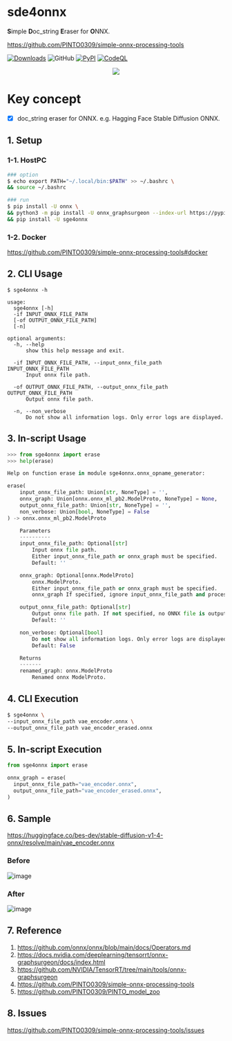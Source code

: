 # sde4onnx
**S**imple **D**oc_string **E**raser for **O**NNX.

https://github.com/PINTO0309/simple-onnx-processing-tools

[![Downloads](https://static.pepy.tech/personalized-badge/sge4onnx?period=total&units=none&left_color=grey&right_color=brightgreen&left_text=Downloads)](https://pepy.tech/project/sge4onnx) ![GitHub](https://img.shields.io/github/license/PINTO0309/sge4onnx?color=2BAF2B) [![PyPI](https://img.shields.io/pypi/v/sge4onnx?color=2BAF2B)](https://pypi.org/project/sge4onnx/) [![CodeQL](https://github.com/PINTO0309/sge4onnx/workflows/CodeQL/badge.svg)](https://github.com/PINTO0309/sge4onnx/actions?query=workflow%3ACodeQL)

<p align="center">
  <img src="https://user-images.githubusercontent.com/33194443/195971263-9caac884-676f-46e8-ae6f-6e718ccb4d31.png" />
</p>

# Key concept

- [x] doc_string eraser for ONNX. e.g. Hagging Face Stable Diffusion ONNX.

## 1. Setup
### 1-1. HostPC
```bash
### option
$ echo export PATH="~/.local/bin:$PATH" >> ~/.bashrc \
&& source ~/.bashrc

### run
$ pip install -U onnx \
&& python3 -m pip install -U onnx_graphsurgeon --index-url https://pypi.ngc.nvidia.com \
&& pip install -U sge4onnx
```
### 1-2. Docker
https://github.com/PINTO0309/simple-onnx-processing-tools#docker

## 2. CLI Usage
```
$ sge4onnx -h

usage:
  sge4onnx [-h]
  -if INPUT_ONNX_FILE_PATH
  [-of OUTPUT_ONNX_FILE_PATH]
  [-n]

optional arguments:
  -h, --help
      show this help message and exit.

  -if INPUT_ONNX_FILE_PATH, --input_onnx_file_path INPUT_ONNX_FILE_PATH
      Input onnx file path.

  -of OUTPUT_ONNX_FILE_PATH, --output_onnx_file_path OUTPUT_ONNX_FILE_PATH
      Output onnx file path.

  -n, --non_verbose
      Do not show all information logs. Only error logs are displayed.
```

## 3. In-script Usage
```python
>>> from sge4onnx import erase
>>> help(erase)

Help on function erase in module sge4onnx.onnx_opname_generator:

erase(
    input_onnx_file_path: Union[str, NoneType] = '',
    onnx_graph: Union[onnx.onnx_ml_pb2.ModelProto, NoneType] = None,
    output_onnx_file_path: Union[str, NoneType] = '',
    non_verbose: Union[bool, NoneType] = False
) -> onnx.onnx_ml_pb2.ModelProto

    Parameters
    ----------
    input_onnx_file_path: Optional[str]
        Input onnx file path.
        Either input_onnx_file_path or onnx_graph must be specified.
        Default: ''

    onnx_graph: Optional[onnx.ModelProto]
        onnx.ModelProto.
        Either input_onnx_file_path or onnx_graph must be specified.
        onnx_graph If specified, ignore input_onnx_file_path and process onnx_graph.

    output_onnx_file_path: Optional[str]
        Output onnx file path. If not specified, no ONNX file is output.
        Default: ''

    non_verbose: Optional[bool]
        Do not show all information logs. Only error logs are displayed.
        Default: False

    Returns
    -------
    renamed_graph: onnx.ModelProto
        Renamed onnx ModelProto.
```

## 4. CLI Execution
```bash
$ sge4onnx \
--input_onnx_file_path vae_encoder.onnx \
--output_onnx_file_path vae_encoder_erased.onnx
```

## 5. In-script Execution
```python
from sge4onnx import erase

onnx_graph = erase(
  input_onnx_file_path="vae_encoder.onnx",
  output_onnx_file_path="vae_encoder_erased.onnx",
)
```

## 6. Sample
https://huggingface.co/bes-dev/stable-diffusion-v1-4-onnx/resolve/main/vae_encoder.onnx
### Before
![image](https://user-images.githubusercontent.com/33194443/195969983-904da5ec-7fbb-48dc-b74d-3a9891192598.png)

### After
![image](https://user-images.githubusercontent.com/33194443/195969996-be2aa669-3625-4e8f-8fa1-3beee30c4df3.png)

## 7. Reference
1. https://github.com/onnx/onnx/blob/main/docs/Operators.md
2. https://docs.nvidia.com/deeplearning/tensorrt/onnx-graphsurgeon/docs/index.html
3. https://github.com/NVIDIA/TensorRT/tree/main/tools/onnx-graphsurgeon
4. https://github.com/PINTO0309/simple-onnx-processing-tools
5. https://github.com/PINTO0309/PINTO_model_zoo

## 8. Issues
https://github.com/PINTO0309/simple-onnx-processing-tools/issues
